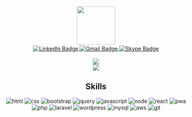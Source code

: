 <div id="header" align="center">
  <img src="https://media.giphy.com/media/M9gbBd9nbDrOTu1Mqx/giphy.gif" width="100"/>
</div>
<div id="badges" align="center">
    <a href="https://www.linkedin.com/in/owais6153/"  align="center">
      <img align="center" src="https://img.shields.io/badge/LinkedIn-blue?style=for-the-badge&logo=linkedin&logoColor=white" alt="LinkedIn Badge"/>
    </a>
      <a href="mailto:owais6153@gmail.com"  align="center">
      <img  align="center" src="https://img.shields.io/badge/gmail-red?style=for-the-badge&logo=Email&logoColor=white" alt="Gmail Badge"/>
    </a>
    <a href="https://join.skype.com/invite/v1ooCh7XlUdU"  align="center">
      <img  align="center" src="https://img.shields.io/badge/-Skype-00aff0?style=for-the-badge&logo=skype&logoColor=white" alt="Skype Badge"/>
    </a>
    <br><br>
    <picture align="center">
        <source 
        srcset="https://streak-stats.demolab.com/?user=owais6153&theme=github-dark&date_format=M%20j%5B%2C%20Y%5D&mode=weekly"
        media="(prefers-color-scheme: dark)"
        />
        <source
        srcset="https://streak-stats.demolab.com/?user=owais6153&theme=github-dark&date_format=M%20j%5B%2C%20Y%5D&mode=weekly"
        media="(prefers-color-scheme: light), (prefers-color-scheme: no-preference)"
        />
        <img src="https://streak-stats.demolab.com/?user=owais6153&theme=github-dark&date_format=M%20j%5B%2C%20Y%5D&mode=weekly" />
    </picture>
    <br> 
    <picture align="center">
        <source 
        srcset="http://github-profile-summary-cards.vercel.app/api/cards/profile-details?username=owais6153&theme=github_dark"
        media="(prefers-color-scheme: dark)"
        />
        <source
        srcset="http://github-profile-summary-cards.vercel.app/api/cards/profile-details?username=owais6153&theme=github_dark"
        media="(prefers-color-scheme: light), (prefers-color-scheme: no-preference)"
        />
        <img src="http://github-profile-summary-cards.vercel.app/api/cards/profile-details?username=owais6153&theme=github_dark" />
    </picture>
  
## Skills
  
<img src="https://img.shields.io/badge/-HTML5-E34F26?style=for-the-badge&logo=html5&logoColor=white" alt="html">
<img src="https://img.shields.io/badge/-CSS3-1572B6?style=for-the-badge&logo=css3" alt="css">
<img src="https://img.shields.io/badge/-Bootstrap-563D7C?style=for-the-badge&logo=bootstrap" alt="bootstrap">
<img src="https://img.shields.io/badge/jQuery-0769AD?style=for-the-badge&logo=jquery&logoColor=white" alt="jquery">
<img src="https://img.shields.io/badge/-JavaScript-black?style=for-the-badge&logo=javascript" alt="javascript">
<img src="https://img.shields.io/badge/-Nodejs-black?style=for-the-badge&logo=Node.js" alt="node">
<img src="https://img.shields.io/badge/-React-black?style=for-the-badge&logo=react" alt="react">
<img src="https://img.shields.io/badge/Progressive_Web_App-4285F4?style=for-the-badge&logo=googlechrome&logoColor=white" alt="pwa">
<img src="https://img.shields.io/badge/-Php-black?style=for-the-badge&logo=Php" alt="php">
<img src="https://img.shields.io/badge/-Laravel-E34F26?style=for-the-badge&logo=laravel&logoColor=white" alt="laravel">
<img src="https://img.shields.io/badge/-Wordpress-00749c?style=for-the-badge&logo=wordpress&logoColor=white" alt="wordpress">
<img src="https://img.shields.io/badge/-MySQL-black?style=for-the-badge&logo=mysql" alt="mysql">
<img src="https://img.shields.io/badge/Amazon%20AWS-232F3E?style=for-the-badge&logo=amazon-aws" alt="aws">
<img src="https://img.shields.io/badge/-Git-black?style=for-the-badge&logo=git" alt="git">
</div>  





